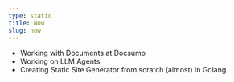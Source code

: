```yaml
---
type: static
title: Now
slug: now
---
```


- Working with Documents at Docsumo
- Working on LLM Agents
- Creating Static Site Generator from scratch (almost) in Golang

